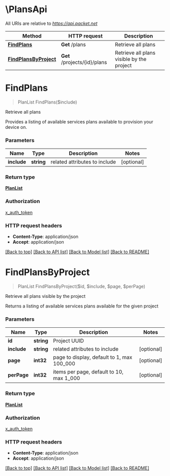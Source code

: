 # \PlansApi

All URIs are relative to *https://api.packet.net*

Method | HTTP request | Description
------------- | ------------- | -------------
[**FindPlans**](PlansApi.md#FindPlans) | **Get** /plans | Retrieve all plans
[**FindPlansByProject**](PlansApi.md#FindPlansByProject) | **Get** /projects/{id}/plans | Retrieve all plans visible by the project


# **FindPlans**
> PlanList FindPlans($include)

Retrieve all plans

Provides a listing of available services plans available to provision your device on.


### Parameters

Name | Type | Description  | Notes
------------- | ------------- | ------------- | -------------
 **include** | **string**| related attributes to include | [optional] 

### Return type

[**PlanList**](PlanList.md)

### Authorization

[x_auth_token](../README.md#x_auth_token)

### HTTP request headers

 - **Content-Type**: application/json
 - **Accept**: application/json

[[Back to top]](#) [[Back to API list]](../README.md#documentation-for-api-endpoints) [[Back to Model list]](../README.md#documentation-for-models) [[Back to README]](../README.md)

# **FindPlansByProject**
> PlanList FindPlansByProject($id, $include, $page, $perPage)

Retrieve all plans visible by the project

Returns a listing of available services plans available for the given project


### Parameters

Name | Type | Description  | Notes
------------- | ------------- | ------------- | -------------
 **id** | **string**| Project UUID | 
 **include** | **string**| related attributes to include | [optional] 
 **page** | **int32**| page to display, default to 1, max 100_000 | [optional] 
 **perPage** | **int32**| items per page, default to 10, max 1_000 | [optional] 

### Return type

[**PlanList**](PlanList.md)

### Authorization

[x_auth_token](../README.md#x_auth_token)

### HTTP request headers

 - **Content-Type**: application/json
 - **Accept**: application/json

[[Back to top]](#) [[Back to API list]](../README.md#documentation-for-api-endpoints) [[Back to Model list]](../README.md#documentation-for-models) [[Back to README]](../README.md)

